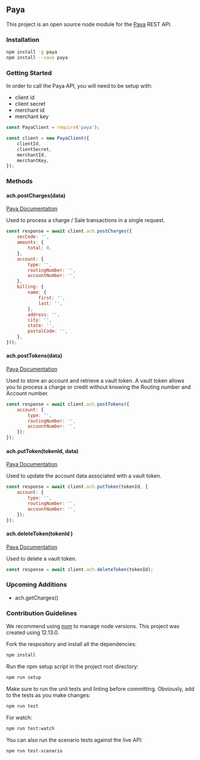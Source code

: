 ## Paya

This project is an open source node module for the [Paya](https://developer.sagepayments.com/apis) REST API.

### Installation

```BASH
npm install -g paya
npm install --save paya
```

### Getting Started

In order to call the Paya API, you will need to be setup with:
* client id
* client secret
* merchant id
* merchant key

```JavaScript
const PayaClient = require('paya');

const client = new PayaClient({
    clientId,
    clientSecret,
    merchantId,
    merchantKey,
});
```

### Methods

#### ach.postCharges(data)

[Paya Documentation](https://developer.sagepayments.com/ach/apis/post/charges)

Used to process a charge / Sale transactions in a single request.

```JavaScript
const response = await client.ach.postCharges({
    secCode: '',
    amounts: {
        total: 0,
    },
    account: {
        type: '',
        routingNumber: '',
        accountNumber: '',
    },
    billing: {
        name: {
            first: '',
            last: '',
        },
        address: '',
        city: '',
        state: '',
        postalCode: '',
    },
}));
```

#### ach.postTokens(data)

[Paya Documentation](https://developer.sagepayments.com/ach/apis/post/tokens)

Used to store an account and retrieve a vault token. A vault token allows you to process a charge or credit without knowing the Routing number and Account number.

```JavaScript
const response = await client.ach.postTokens({
    account: {
        type: '',
        routingNumber: '',
        accountNumber: '',
    });
});
```

#### ach.putToken(tokenId, data)

[Paya Documentation](https://developer.sagepayments.com/ach/apis/put/tokens/%7Breference%7D)

Used to update the account data associated with a vault token.

```JavaScript
const response = await client.ach.putToken(tokenId, {
    account: {
        type: '',
        routingNumber: '',
        accountNumber: '',
    });
});
```

#### ach.deleteToken(tokenId    )

[Paya Documentation](https://developer.sagepayments.com/ach/apis/delete/tokens/%7Breference%7D)

Used to delete a vault token.

```JavaScript
const response = await client.ach.deleteToken(tokenId);
```

### Upcoming Additions

* ach.getCharges()

### Contribution Guidelines

We recommend using [nvm](https://github.com/nvm-sh/nvm) to manage node versions. This project was created using 12.13.0.

Fork the respository and install all the dependencies:

```BASH
npm install
```

Run the npm setup script in the project root directory:

```BASH
npm run setup
```

Make sure to run the unit tests and linting before committing. Obviously, add to the tests as you make changes:

```BASH
npm run test
```

For watch:

```BASH
npm run test:watch
```

You can also run the scenario tests against the live API:

```BASH
npm run test-scenario
```
